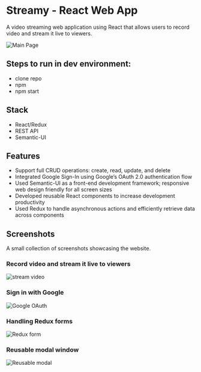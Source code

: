 # Streamy - React Web App
A video streaming web application using React that allows users to record video and stream it live to viewers.

![Main Page](https://user-images.githubusercontent.com/92637601/195698575-53765acf-1faa-430d-bf4b-eb5023012866.png)

## Steps to run in dev environment:

- clone repo
- npm
- npm start

## Stack
- React/Redux
- REST API
- Semantic-UI

## Features
- Support full CRUD operations: create, read, update, and delete
- Integrated Google Sign-In using Google’s OAuth 2.0 authentication flow
- Used Semantic-UI as a front-end development framework; responsive web design friendly for all screen sizes
- Developed reusable React components to increase development productivity
- Used Redux to handle asynchronous actions and efficiently retrieve data across components

## Screenshots
A small collection of screenshots showcasing the website.

### Record video and stream it live to viewers
![stream video](https://user-images.githubusercontent.com/92637601/195703174-83fa65db-d7fa-49f4-9981-dda2f98875ef.png)

### Sign in with Google
![Google OAuth](https://user-images.githubusercontent.com/92637601/195702478-66c4d06b-5a66-4e17-aee5-18f29b847440.png)

### Handling Redux forms
![Redux form](https://user-images.githubusercontent.com/92637601/195703441-e70cd266-feec-47b1-9ca2-20d092c18da3.png)

### Reusable modal window
![Reusable modal](https://user-images.githubusercontent.com/92637601/195700162-ff9d1501-402c-4583-8898-c043bbe4db2d.png)

